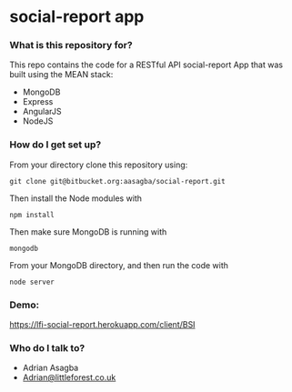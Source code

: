 # social-report app #

### What is this repository for? ###

This repo contains the code for a RESTful API social-report App that was built using the MEAN stack:

* MongoDB
* Express
* AngularJS
* NodeJS

### How do I get set up? ###

From your directory clone this repository using:

	git clone git@bitbucket.org:aasagba/social-report.git

Then install the Node modules with

	npm install

Then make sure MongoDB is running with

	mongodb

From your MongoDB directory, and then run the code with

	node server

### Demo: ###
https://lfi-social-report.herokuapp.com/client/BSI

### Who do I talk to? ###

* Adrian Asagba
* Adrian@littleforest.co.uk
